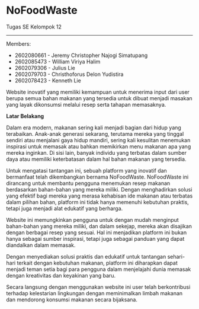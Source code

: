 # NoFoodWaste
Tugas SE Kelompok 12
****
Members:
+ 2602080661 - Jeremy Christopher Najogi Simatupang 
+ 2602085473 - William Viriya Halim
+ 2602079306 - Julius Lie
+ 2602079703 - Christhoforus Delon Yudistira
+ 2602078423 - Kenneth Lie

Website inovatif yang memiliki kemampuan untuk menerima input dari user berupa semua bahan makanan yang tersedia untuk dibuat menjadi masakan yang layak dikonsumsi melalui resep serta tahapan memasaknya.

**Latar Belakang**

Dalam era modern, makanan sering kali menjadi bagian dari hidup yang terabaikan. Anak-anak generasi sekarang, terutama mereka yang tinggal sendiri atau menjalani gaya hidup mandiri, sering kali kesulitan menemukan inspirasi untuk memasak atau bahkan memikirkan menu makanan apa yang mereka inginkan. Di sisi lain, banyak individu yang terbatas dalam sumber daya atau memiliki keterbatasan dalam hal bahan makanan yang tersedia.

Untuk mengatasi tantangan ini, sebuah platform yang inovatif dan bermanfaat telah dikembangkan bernama NoFoodWaste. NoFoodWaste ini dirancang untuk membantu pengguna menemukan resep makanan berdasarkan bahan-bahan yang mereka miliki. Dengan menghadirkan solusi yang efektif bagi mereka yang merasa kehabisan ide makanan atau terbatas dalam pilihan bahan, platform ini tidak hanya memenuhi kebutuhan praktis, tetapi juga menjadi alat edukatif yang berharga.

Website ini memungkinkan pengguna untuk dengan mudah menginput bahan-bahan yang mereka miliki, dan dalam sekejap, mereka akan disajikan dengan berbagai resep yang sesuai. Hal ini menjadikan platform ini bukan hanya sebagai sumber inspirasi, tetapi juga sebagai panduan yang dapat diandalkan dalam memasak.

Dengan menyediakan solusi praktis dan edukatif untuk tantangan sehari-hari terkait dengan kebutuhan makanan, platform ini diharapkan dapat menjadi teman setia bagi para pengguna dalam menjelajahi dunia memasak dengan kreativitas dan keyakinan yang baru.

Secara langsung dengan menggunakan website ini user telah berkontribusi terhadap kelestarian lingkungan dengan meminimalkan limbah makanan dan mendorong konsumsi makanan secara bijaksana.
